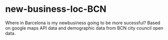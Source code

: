 # new-business-loc-BCN
Where in Barcelona is my  newbusiness going to be more sucessful? Based on google maps API data and demographic data from BCN city council open data.
